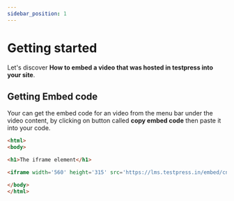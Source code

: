 ```yaml
---
sidebar_position: 1
---
```


# Getting started

Let's discover **How to embed a video that was hosted in testpress into your site**.

## Getting Embed code

Your can get the embed code for an video from the menu bar under the video content, by clicking on button called **copy embed code** then paste it into your code.

```html live
<html>
<body>

<h1>The iframe element</h1>

<iframe width='560' height='315' src='https://lms.testpress.in/embed/cnwKtQwNmbG' title='DDE video 12' frameborder='0' allow='accelerometer; autoplay; clipboard-write; encrypted-media; gyroscope; picture-in-picture' allowfullscreen></iframe>

</body>
</html>
```
